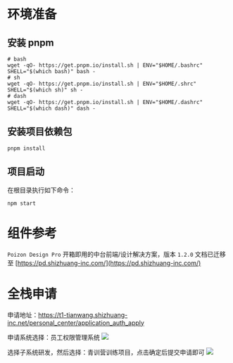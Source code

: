 # 环境准备

## 安装 pnpm

```shell
# bash
wget -qO- https://get.pnpm.io/install.sh | ENV="$HOME/.bashrc" SHELL="$(which bash)" bash -
# sh
wget -qO- https://get.pnpm.io/install.sh | ENV="$HOME/.shrc" SHELL="$(which sh)" sh -
# dash
wget -qO- https://get.pnpm.io/install.sh | ENV="$HOME/.dashrc" SHELL="$(which dash)" dash -
```
## 安装项目依赖包

```shell
pnpm install
```
## 项目启动

在根目录执行如下命令：
```shell
npm start
```

# 组件参考

`Poizon Design Pro` 开箱即用的中台前端/设计解决方案，版本 `1.2.0` 文档已迁移至 [https://pd.shizhuang-inc.com/](https://pd.shizhuang-inc.com/)

# 全栈申请

申请地址：<https://t1-tianwang.shizhuang-inc.net/personal_center/application_auth_apply>

申请系统选择：员工权限管理系统
![](https://cdn.dewu.com/node-common/f433b88f-f3d1-5b4f-b987-0a98785bb3c2-2762-1318.png)

选择子系统研发，然后选择：青训营训练项目，点击确定后提交申请即可
![](https://cdn.dewu.com/node-common/d5e041fa-d831-7afe-a533-c3100aecef6d-2976-1394.png)
